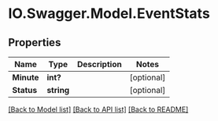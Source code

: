 # IO.Swagger.Model.EventStats
## Properties

Name | Type | Description | Notes
------------ | ------------- | ------------- | -------------
**Minute** | **int?** |  | [optional] 
**Status** | **string** |  | [optional] 

[[Back to Model list]](../README.md#documentation-for-models) [[Back to API list]](../README.md#documentation-for-api-endpoints) [[Back to README]](../README.md)

